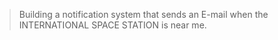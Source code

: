 > Building a notification system that sends an E-mail when the INTERNATIONAL SPACE STATION is near me.

